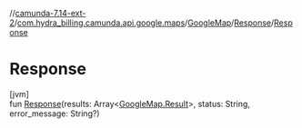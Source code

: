 //[camunda-7.14-ext-2](../../../../index.md)/[com.hydra_billing.camunda.api.google.maps](../../index.md)/[GoogleMap](../index.md)/[Response](index.md)/[Response](-response.md)

# Response

[jvm]\
fun [Response](-response.md)(results: Array<[GoogleMap.Result](../-result/index.md)>, status: String, error_message: String?)
